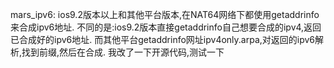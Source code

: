 mars_ipv6:
              ios9.2版本以上和其他平台版本,在NAT64网络下都使用getaddrinfo来合成ipv6地址.
             不同的是:ios9.2版本直接getaddrinfo自己想要合成的ipv4,返回已合成好的ipv6地址.
                而其他平台getaddrinfo网址ipv4only.arpa,对返回的ipv6解析,找到前缀,然后在合成.
                我改了一下开源代码,测试一下
